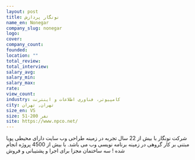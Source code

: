 ```yaml
---
layout: post
title: نونگار پردازش
name_en: Nonegar
company_slug: nonegar
logo: 
cover: 
company_count:
founded:
location: ""
total_review: 
total_interview: 
salary_avg: 
salary_min: 
salary_max: 
rate: 
view_count: 
industry: کامپیوتر، فناوری اطلاعات و اینترنت
city: تهران, تهران
size_en: VS
size: 51-200 نفر
site: https://www.npco.net/
---
```


شرکت نونگار با بیش از 22 سال تجربه در زمینه طراحی وب سایت دارای محیطی پویا مبتنی بر کار گروهی در زمینه برنامه نویسی وب می باشد.
با بیش از 4500 پروژه انجام شده !
سه ساختمان مجزا برای اجرا و پشتیبانی و فروش
